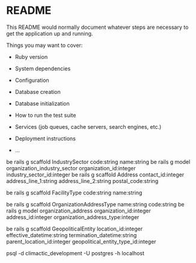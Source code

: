 # README

This README would normally document whatever steps are necessary to get the
application up and running.

Things you may want to cover:

* Ruby version

* System dependencies

* Configuration

* Database creation

* Database initialization

* How to run the test suite

* Services (job queues, cache servers, search engines, etc.)

* Deployment instructions

* ...

be rails g scaffold IndustrySector code:string name:string
be rails g model organization_industry_sector organization_id:integer industry_sector_id:integer
be rails g scaffold Address contact_id:integer address_line_1:string address_line_2:string postal_code:string

be rails g scaffold FacilityType code:string name:string

be rails g scaffold OrganizationAddressType name:string code:string
be rails g model organization_address organization_id:integer address_id:integer organization_address_type:integer

be rails g scaffold GeopoliticalEntity location_id:integer effective_datetime:string termination_datetime:string parent_location_id:integer geopolitical_entity_type_id:integer



psql -d climactic_development -U postgres -h localhost
